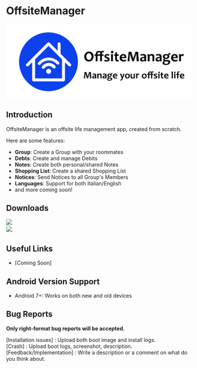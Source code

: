 # OffsiteManager
![](docs/images/github_logo.png)

## Introduction

OffsiteManager is an offsite life management app, created from scratch.

Here are some features:

- **Group**: Create a Group with your roommates
- **Debts**: Create and manage Debits
- **Notes**: Create both personal/shared Notes
- **Shopping List**: Create a shared Shopping List
- **Notices**: Send Notices to all Group's Members
- **Languages**: Support for both Italian/English
- and more coming soon!


## Downloads

[![](https://img.shields.io/badge/Play%20Store-v2.016-yellow)](https://play.google.com/store/apps/details?id=com.bytethiscode.offsitemanager)
<br>
[![](https://img.shields.io/badge/Apk%20Beta-v2.016-blue)](https://github.com/ByteThisCode/OffsiteManager/releases)

## Useful Links

- [Coming Soon]

## Android Version Support

- Android 7+: Works on both new and old devices


## Bug Reports

**Only right-format bug reports will be accepted.**

[Installation issues] : Upload both boot image and install logs.<br>
[Crash] : Upload boot logs, screenshot, description.<br>
[Feedback/Implementation] : Write a description or a comment on what do you think about.<br>


